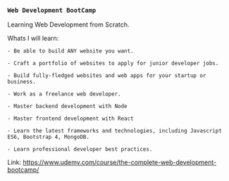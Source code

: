 ### `Web Development BootCamp`
Learning Web Development from Scratch.

Whats I will learn:

	- Be able to build ANY website you want.
	
	- Craft a portfolio of websites to apply for junior developer jobs.
	
	- Build fully-fledged websites and web apps for your startup or business.
	
	- Work as a freelance web developer.
	
	- Master backend development with Node
	
	- Master frontend development with React
	
	- Learn the latest frameworks and technologies, including Javascript ES6, Bootstrap 4, MongoDB.
	
	- Learn professional developer best practices.
	
Link: https://www.udemy.com/course/the-complete-web-development-bootcamp/


